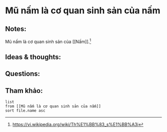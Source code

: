 # Mũ nấm là cơ quan sinh sản của nấm

## Notes:
Mũ nấm là cơ quan sinh sản của [[Nấm]].[^1]

## Ideas & thoughts:

## Questions:


## Tham khảo:
```dataview
list
from [[Mũ nấm là cơ quan sinh sản của nấm]]
sort file.name asc
```
[^1]: https://vi.wikipedia.org/wiki/Th%E1%BB%83_s%E1%BB%A3i